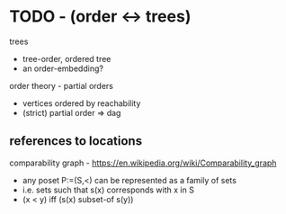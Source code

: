 
<!-- ======================================================================= -->
# TODO - (order <-> trees)

trees

* tree-order, ordered tree
* an order-embedding?

order theory - partial orders

* vertices ordered by reachability
* (strict) partial order => dag

<!-- ======================================================================= -->
## references to locations

comparability graph -
https://en.wikipedia.org/wiki/Comparability_graph

* any poset P:=(S,<) can be represented as a family of sets
* i.e. sets such that s(x) corresponds with x in S
* (x < y) iff (s(x) subset-of s(y))

